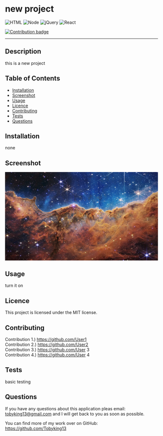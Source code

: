 
  # new project

   <img src="https://cdn.jsdelivr.net/gh/devicons/devicon/icons/html5/html5-original.svg" alt="HTML" style="width:5%">  <img src="https://cdn.jsdelivr.net/gh/devicons/devicon/icons/nodejs/nodejs-original.svg" alt="Node" style="width:5%">  <img src="https://cdn.jsdelivr.net/gh/devicons/devicon/icons/jquery/jquery-original.svg" alt="jQuery" style="width:5%">  <img src="https://cdn.jsdelivr.net/gh/devicons/devicon/icons/react/react-original.svg" alt="React" style="width:5%"> 

  [![Contribution badge](https://img.shields.io/badge/Contributions-4-blue.svg)](#contributing)

  <hr>

  ## Description 

  this is a new project 

  ## Table of Contents

  - [Installation](#installation)
  - [Screenshot](#screenshot)
  - [Usage](#usage)
  - [Licence](#licence)
  - [Contributing](#contributing)
  - [Tests](#test)
  - [Questions](#questions)

  ## Installation 

  none

  ## Screenshot

  ![new project](assets/nebula.jpg "new project")

  ## Usage

  turn it on

  ## Licence

  This project is licensed under the MIT license.

  ## Contributing

  Contribution 1.) https://github.com/User1 <br>   Contribution 2.) https://github.com/User2 <br>   Contribution 3.) https://github.com/User 3 <br>   Contribution 4.) https://github.com/User 4 <br>
  
  ## Tests

  basic testing

  ## Questions

  If you have any questions about this application pleas email: tobyking13@gmail.com and I will get back to you as soon as possible. 
  
  You can find more of my work over on GitHub: https://github.com/Tobyking13
  
  